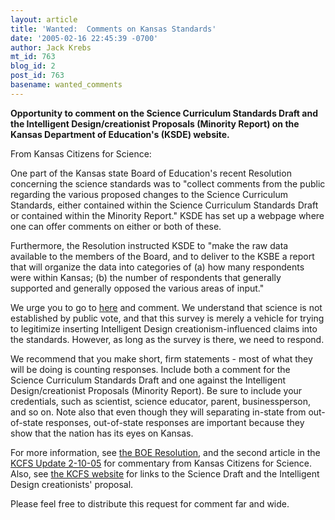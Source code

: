 ```yaml
---
layout: article
title: 'Wanted:  Comments on Kansas Standards'
date: '2005-02-16 22:45:39 -0700'
author: Jack Krebs
mt_id: 763
blog_id: 2
post_id: 763
basename: wanted_comments
---
```

**Opportunity to comment on the Science Curriculum Standards Draft and the Intelligent Design/creationist Proposals (Minority Report) on the Kansas Department of Education's (KSDE) website.**

From Kansas Citizens for Science:

One part of the Kansas state Board of Education's recent Resolution concerning the science standards was to "collect comments from the public regarding the various proposed changes to the Science Curriculum Standards, either contained within the Science Curriculum Standards Draft or contained within the Minority Report."  KSDE has set up a webpage where one can offer comments on either or both of these.

Furthermore, the Resolution instructed KSDE to "make the raw data available to the members of the Board, and to deliver to the KSBE a report that will organize the data into categories of (a) how many respondents were within Kansas; (b) the number of respondents that generally supported and generally opposed the various areas of input."

We urge you to go to [here](http://elisten.ksde.org/cgi-bin/qweb.cgi?3thjwmq) and comment.  We understand that science is not established by public vote, and that this survey is merely a vehicle for trying to legitimize inserting Intelligent Design creationism-influenced claims into the standards.  However, as long as the survey is there, we need to respond.

We recommend that you make short, firm statements - most of what they will be doing is counting responses.  Include both a comment for the Science Curriculum Standards Draft and one against the Intelligent Design/creationist Proposals (Minority Report).  Be sure to include your credentials, such as scientist, science educator, parent, businessperson, and so on.  Note also that even though they will separating in-state from out-of-state responses, out-of-state responses are important because they show that the nation has its eyes on Kansas.

For more information, see [the BOE Resolution](http://www.kcfs.org/standards05/Board.Proposal2-9-05.html), and the second article in the [KCFS Update 2-10-05]( http://www.kcfs.org/cgi-bin/ultimatebb.cgi?ubb=get_topic;f=2;t=000013) for commentary from Kansas Citizens for Science.  Also, see [ the KCFS website]( http://www.kcfs.org/standards05/index.html) for links to the Science Draft and the Intelligent Design creationists' proposal.

Please feel free to distribute this request for comment far and wide.
